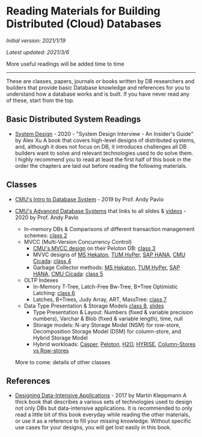 # Reading Materials for Building Distributed (Cloud) Databases

_Initial version: 2021/1/19_

_Latest updated: 2021/3/6_

More useful readings will be added time to time

--------------------------------------

These are classes, papers, journals or books written by DB researchers and builders that provide basic Database knowledge and references for you to understand how a database works and is built. If you have never read any of these, start from the top.


## Basic Distributed System Readings
* [System Design](https://www.amazon.com/System-Design-Interview-Insiders-Guide-ebook/dp/B08B3FWYBX) - 2020 - "System Design Interview - An Insider's Guide" by Alex Xu
A book that covers high-level designs of distributed systems, and, although it does not focus on DB, it introduces challenges all DB builders want to solve and relevant technologies used to do solve them. I highly recommend you to read at least the first half of this book in the order the chapters are laid out before reading the following materials.

## Classes

* [CMU's Intro to Database System](https://www.youtube.com/playlist?list=PLSE8ODhjZXjbohkNBWQs_otTrBTrjyohi) - 2019 by Prof. Andy Pavlo

* [CMU's Advanced Database Systems](https://15721.courses.cs.cmu.edu/spring2020/schedule.html) that links to all slides & [videos](https://www.youtube.com/playlist?list=PLSE8ODhjZXjasmrEd2_Yi1deeE360zv5O) - 2020 by Prof. Andy Pavlo
    * In-memory DBs & Comparisons of different transaction management schemes: [class 2](https://www.youtube.com/watch?v=a70jRWLjQFk&list=PLSE8ODhjZXjasmrEd2_Yi1deeE360zv5O&index=2)
    * MVCC (Multi-Version Concurrency Control)
        * [CMU's MVCC design](https://15721.courses.cs.cmu.edu/spring2019/papers/03-mvcc1/wu-vldb2017.pdf) on their Peloton DB: [class 3](https://www.youtube.com/watch?v=1Od_SuOQshM&list=PLSE8ODhjZXjasmrEd2_Yi1deeE360zv5O&index=3)
         * MVVC designs of [MS Hekaton](http://pages.cs.wisc.edu/~yxy/cs839-s20/papers/Hekaton-Sigmod2013-final.pdf), 
[TUM HyPer](http://www.cs.albany.edu/~jhh/courses/readings/kemper.icde11.memory.pdf), [SAP HANA](https://www.cs.cmu.edu/~pavlo/courses/fall2013/static/papers/p731-sikka.pdf), [CMU Cicada](https://15721.courses.cs.cmu.edu/spring2019/papers/04-mvcc2/lim-sigmod2017.pdf): [class 4](https://www.youtube.com/watch?v=DjWo8ixF9QY&list=PLSE8ODhjZXjasmrEd2_Yi1deeE360zv5O&index=4)
         * Garbage Collector methods: [MS Hekaton](http://pages.cs.wisc.edu/~yxy/cs839-s20/papers/Hekaton-Sigmod2013-final.pdf), [TUM HyPer](https://db.in.tum.de/~boettcher/p128-boettcher.pdf), [SAP HANA](https://www.researchgate.net/profile/Seongyun-Ko/publication/304021444_Hybrid_Garbage_Collection_for_Multi-Version_Concurrency_Control_in_SAP_HANA/links/5d5b7fd592851c37636bd897/Hybrid-Garbage-Collection-for-Multi-Version-Concurrency-Control-in-SAP-HANA.pdf), [CMU Cicada](https://15721.courses.cs.cmu.edu/spring2019/papers/04-mvcc2/lim-sigmod2017.pdf): [class 5](https://www.youtube.com/watch?v=8cwokv2y-c4&list=PLSE8ODhjZXjasmrEd2_Yi1deeE360zv5O&index=5)
    * OLTP Indexes
        * In-Memory T-Tree, Latch-Free Bw-Tree, B+Tree Optimistic Latching: [class 6](https://www.youtube.com/watch?v=asyvZHhpMOY&list=PLSE8ODhjZXjasmrEd2_Yi1deeE360zv5O&index=6)
        * Latches, B+Trees, Judy Array, ART, MassTree: [class 7](https://www.youtube.com/watch?v=N6rhECUjdaI&list=PLSE8ODhjZXjasmrEd2_Yi1deeE360zv5O&index=7)
    * Data Type Presentation & Storage Models [class 8](https://www.youtube.com/watch?v=y6qFHu0YKMM&t=3692s), [slides](https://15721.courses.cs.cmu.edu/spring2020/slides/08-storage.pdf)
        * Type Presentation & Layout: Numbers (fixed & variable precision numbers), Varchar & Blob (fixed & variable length), time, null
        * Storage models: N-ary Storage Model (NSM) for row-store, Decomposition Storage Model (DSM) for column-store, and Hybrid Storage Model 
        * Hybrid workloads: [Casper](https://dl.acm.org/doi/pdf/10.14778/3358701.3358707?casa_token=zJVMHwuD6LQAAAAA:RdB_xUnAfrcFnnK4PTN1PFm0M3ZOJXQ0jUa3vhzy0t7DAWcF_Tntk9J_LGOKmfpRE47qBDDBohmqkA), [Peloton](https://15721.courses.cs.cmu.edu/spring2020/papers/08-storage/arulraj-sigmod2016.pdf), [H2O](https://15721.courses.cs.cmu.edu/spring2020/papers/08-storage/h2o.pdf), [HYRISE](https://15721.courses.cs.cmu.edu/spring2020/papers/08-storage/p105-grund.pdf), [Column-Stores vs Row-stores](https://15721.courses.cs.cmu.edu/spring2020/papers/08-storage/p967-abadi.pdf)

    More to come: details of other classes

## References

* [Designing Data-Intensive Applications](https://www.amazon.com/Designing-Data-Intensive-Applications-Reliable-Maintainable/dp/1449373321) - 2017 by Martin Kleppmann
A thick book that describes a various sets of technologies used to design not only DBs but data-intensive applications. It is recommended to only read a little bit of this book everyday while reading the other materials, or use it as a reference to fill your missing knowledge. Without specific use cases for your designs, you will get lost easily in this book.
